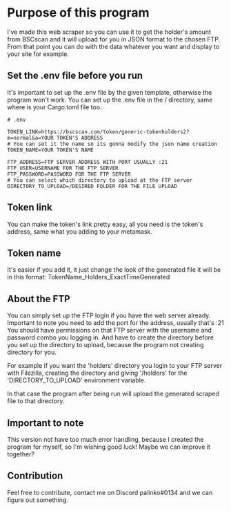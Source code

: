 # Purpose of this program

I've made this web scraper so you can use it to get the holder's amount from BSCscan and it will upload for you in JSON format to the chosen FTP.
From that point you can do with the data whatever you want and display to your site for example.

## Set the .env file before you run

It's important to set up the .env file by the given template, otherwise the program won't work.
You can set up the .env file in the / directory, same where is your Cargo.toml file too.

```
# .env

TOKEN_LINK=https://bscscan.com/token/generic-tokenholders2?m=normal&a=YOUR TOKEN'S ADDRESS
# You can set it the name so its gonna modify the json name creation
TOKEN_NAME=YOUR TOKEN'S NAME

FTP_ADDRESS=FTP SERVER ADDRESS WITH PORT USUALLY :21
FTP_USER=USERNAME FOR THE FTP SERVER
FTP_PASSWORD=PASSWORD FOR THE FTP SERVER
# You can select which directory to upload at the FTP server
DIRECTORY_TO_UPLOAD=/DESIRED FOLDER FOR THE FILE UPLOAD
```

## Token link

You can make the token's link pretty easy, all you need is the token's address, same what you adding to your metamask.

## Token name

It's easier if you add it, it just change the look of the generated file it will be in this format:
TokenName_Holders_ExactTimeGenerated

## About the FTP

You can simply set up the FTP login if you have the web server already.
Important to note you need to add the port for the address, usually that's :21
You should have permissions on that FTP server with the username and password combo you logging in.
And have to create the directory before you set up the directory to upload, because the program not creating directory for you.

For example if you want the 'holders' directory you login to your FTP server with Filezilla, creating the directory and giving '/holders' for the 'DIRECTORY_TO_UPLOAD' environment variable.

In that case the program after being run will upload the generated scraped file to that directory.

## Important to note

This version not have too much error handling, because I created the program for myself, so I'm wishing good luck!
Maybe we can improve it together?

## Contribution

Feel free to contribute, contact me on Discord palinko#0134 and we can figure out something.


